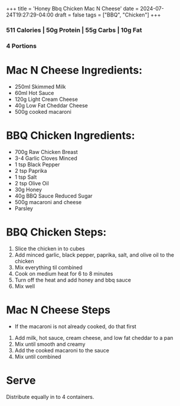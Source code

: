 +++
title = 'Honey Bbq Chicken Mac N Cheese'
date = 2024-07-24T19:27:29-04:00
draft = false
tags = ["BBQ", "Chicken"]
+++

### 511 Calories | 50g Protein | 55g Carbs | 10g Fat
### 4 Portions

# Mac N Cheese Ingredients:
- 250ml Skimmed Milk
- 60ml Hot Sauce
- 120g Light Cream Cheese
- 40g Low Fat Cheddar Cheese
- 500g cooked macaroni 

# BBQ Chicken Ingredients:
- 700g Raw Chicken Breast
- 3-4 Garlic Cloves Minced
- 1 tsp Black Pepper
- 2 tsp Paprika
- 1 tsp Salt
- 2 tsp Olive Oil
- 30g Honey
- 40g BBQ Sauce Reduced Sugar
- 500g macaroni and cheese 
- Parsley 


# BBQ Chicken Steps:
1. Slice the chicken in to cubes
2. Add minced garlic, black pepper, paprika, salt, and olive oil to the chicken
3. Mix everything til combined
4. Cook on medium heat for 6 to 8 minutes
5. Turn off the heat and add honey and bbq sauce
6. Mix well

# Mac N Cheese Steps
* If the macaroni is not already cooked, do that first
1. Add milk, hot sauce, cream cheese, and low fat cheddar to a pan 
2. Mix until smooth and creamy
3. Add the cooked macaroni to the sauce
4. Mix until combined

# Serve
Distribute equally in to 4 containers.